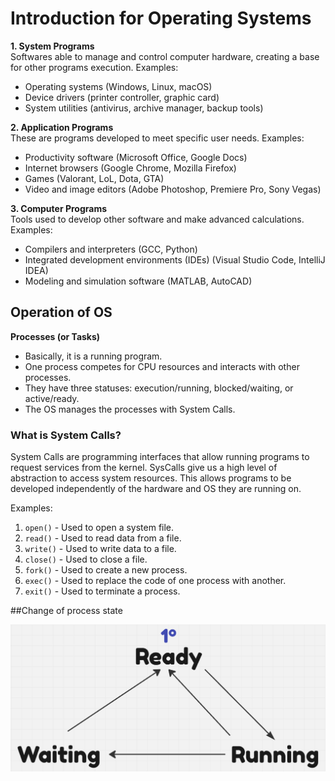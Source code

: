 # Introduction for Operating Systems

**1. System Programs**  
Softwares able to manage and control computer hardware, creating a base for other programs execution. Examples:
   - Operating systems (Windows, Linux, macOS)
   - Device drivers (printer controller, graphic card)
   - System utilities (antivirus, archive manager, backup tools)

**2. Application Programs**  
These are programs developed to meet specific user needs. Examples:
   - Productivity software (Microsoft Office, Google Docs)
   - Internet browsers (Google Chrome, Mozilla Firefox)
   - Games (Valorant, LoL, Dota, GTA)
   - Video and image editors (Adobe Photoshop, Premiere Pro, Sony Vegas)

**3. Computer Programs**  
Tools used to develop other software and make advanced calculations. Examples:
   - Compilers and interpreters (GCC, Python)
   - Integrated development environments (IDEs) (Visual Studio Code, IntelliJ IDEA)
   - Modeling and simulation software (MATLAB, AutoCAD)

## Operation of OS

**Processes (or Tasks)**  
- Basically, it is a running program.
- One process competes for CPU resources and interacts with other processes.
- They have three statuses: execution/running, blocked/waiting, or active/ready.
- The OS manages the processes with System Calls.

### What is System Calls?
System Calls are programming interfaces that allow running programs to request services from the kernel. SysCalls give us a high level of abstraction to access system resources. This allows programs to be developed independently of the hardware and OS they are running on.

Examples:
1. `open()` - Used to open a system file.
2. `read()` - Used to read data from a file.
3. `write()` - Used to write data to a file.
4. `close()` - Used to close a file.
5. `fork()` - Used to create a new process.
6. `exec()` - Used to replace the code of one process with another.
7. `exit()` - Used to terminate a process.

##Change of process state
<p align="center">
  <img src="assets/processesStates.png">
</p>


